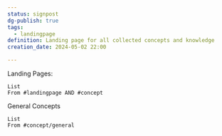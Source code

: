 ```yaml
---
status: signpost
dg-publish: true
tags:
  - landingpage
definition: Landing page for all collected concepts and knowledge
creation_date: 2024-05-02 22:00

---
```


Landing Pages:
```dataview
List
From #landingpage AND #concept 
```

General Concepts
```dataview
List 
From #concept/general 
```
